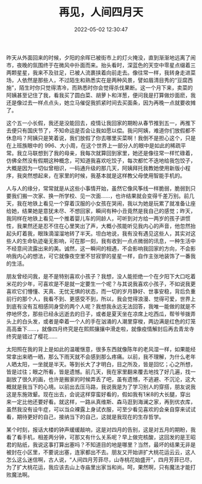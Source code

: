 ﻿---
categories:
- 生活感悟
copyright: true
date: 2022-05-02 12:30:47
description: ''
slug: Say-Good-Bye-To-April
tags:
- 随笔
- 生活
- 四月
- 感悟
title: 再见，人间四月天
toc: true
image: 
---
昨天从外面回来的时候，夕阳的余晖已被街市上的灯火掩没，直到渐渐地远离了闹市，夜晚的氛围终于在微风中扑面而来。抬头看时，深蓝色的天空中零星点缀着三两颗星星，我来不及驻足，已被人流裹挟着向前走去。像往常一样，我转身走进菜场，人依然是那些人，不过陌生和熟悉实在是两种风景，譬如眉清目秀的“豆腐西施”，陌生时你只觉得清冷，而熟悉时你会觉得杀伐果断。这一个月下来，卖菜的阿姨甚至记住了我，看我买了圆白菜、胡萝卜和洋葱，便问我是打算做炒面麽，我还是像过去一样点点头，她立马催促我抓紧时间去买面条，因为再晚一点就要收摊了。

这个五一小长假，我还是没能回去，疫情让我回家的期盼从春节推到五一，再推下去便只有国庆节了，不知命运是否会让我如愿以偿。我问阿姨，难道你们放假都不休息吗？阿姨只是笑着说，我们放假了你去哪里买菜啊！我倒不是担心这个，只是在上班族眼中的 996、大小周，在这个世界上一部分人的眼中是如此的稀疏平常。我立马联想到了我的母亲，我每次就算回到家里，她还是像往常一样忙碌着，仿佛全然没有假期这种概念，可知道我喜欢吃饺子，每次都忙不迭地给我包饺子，大概是因为一切似曾相识，一码通升级的那几天，阿姨拜托我教她使用新版小程序，我突然想起来，在家里的时候，我基本就是这样教父母使用智能手机的。

人与人的缘分，常常就是从这些小事情开始，虽然它像风筝线一样脆弱，脆弱到只要我们搬一次家、换一所学校、见一次面……，也许结果就会变得千差万别。前几天，我在地铁上看见一个穿着汉服的小女孩在哭闹，我以为她是玩累了就准备让座给她，结果她是意犹未尽、不想回家，瞬间有种小丑竟然是我自己的感觉；昨天，我同样在地铁上看见一个推着婴儿车的同龄人，可听到对方给一两岁的孩子讲惯性，我果然还是忍不住在心里笑出了声，大概小孩能听见我内心的声音，他忽然抬起头盯着我，眼珠滴溜溜地转了半天。坦白地说，我有没有遇见这些人，其实对这些人的生命轨迹毫无影响，可在那一刻，我有收到一点点微弱的讯息，一种生活中不经意间流露出来的美。诚然，这一瞬间的相遇，不会影响我回家的方向，不会影响我内心的想法，可它就像夜空里不甘寂寥的星星一样，自作主张地装饰了一番我的生活。

朋友曾经问我，是不是特别喜欢小孩子？我想，没人能拒绝一个在夕阳下大口吃着米花的少年，可喜欢是不是就一定要生一个呢？与其说我喜欢小孩子，不如说我更喜欢它们懵懂、天真、无忧无惧的状态，而一切的岁月静好、世事安稳，背后负重前行的那个人，我看不到、更感受不到，所以，我会觉得浪漫、觉得可爱，世界上到底有没有互相感同身受的两个人呢？我想我永远无法回答，我唯一能做的就是不停地怀念，那些已经永远逝去的日子，或者是夏天坐在凉席上吃西瓜，帮爷爷拨弄头上的白头发，或者是牵着一个人的手在汹涌的人潮里穿梭，两边满是红色的灯笼高高垂下……，就像四月终究是在熙熙攘攘中滑走啦，就像疫情解封后再去青龙寺终究是错过了樱花……

太阳照在我的背上是如此的温暖惬意，很多东西就像陈年的老风湿一样，如果能经常拿出来晒一晒，那么下雨天就不会感到那么疼痛。以前，我不理解，为什么老年人晒太阳，一坐就是半天。等到长大了才明白，目之所及，皆是回忆；心之所想，皆是过往；眼之所看，皆是遗憾。前几天，我在家里翻来覆去地找了好几遍，找一副放了很久的画，也许是搬家的时候弄丢了吧，虽有遗憾，不逃避、不沉沦，这大概就是我当下的心境。以前出去压马路，我说我是为了学习别人的穿搭，朋友说我这是东施效颦。现在出去，会说这样穿蛮好看的，假如我有1米8的大长腿，穿出来一定比他还要好看。就这样，一路从真维斯、森马逛到海澜之家，再到优衣库，虽然我没有设牛症，可以当众裸露上身试衣服，可至少看见喜欢的会亲自穿来试试看，期待更好的自己，接纳当下的自己，这就是我现在的生存哲学。

某个时刻，报话大楼的钟声缓缓敲响，这是对四月的告别，这是对五月的期盼，我看了看手机，相差两分钟，可那又有什么关系呢？早上做完核酸，这回发的是王昭君的贴纸，我说这事打算出塞吗？不知道目的地是哪里？当然，最坏的结果无非是被封在小区里，不要说出塞，连家都出不去。朋友又开始讲扩大桃花运云云，这人怎么这么迷信啊，古人说，“人间四月芳菲尽，山寺桃花始盛开”，四月芳菲已尽，为了扩大桃花运，我应该去山上寺庙里出家当和尚。呵，果然啊，只有魔法才能打败魔法啊。